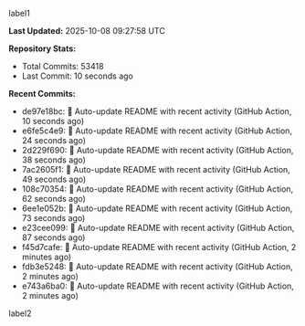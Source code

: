 
label1 
<!-- ACTIVITY_START -->
**Last Updated:** 2025-10-08 09:27:58 UTC

**Repository Stats:**
- Total Commits: 53418
- Last Commit: 10 seconds ago

**Recent Commits:**
- de97e18bc: 🤖 Auto-update README with recent activity (GitHub Action, 10 seconds ago)
- e6fe5c4e9: 🤖 Auto-update README with recent activity (GitHub Action, 24 seconds ago)
- 2d229f690: 🤖 Auto-update README with recent activity (GitHub Action, 38 seconds ago)
- 7ac2605f1: 🤖 Auto-update README with recent activity (GitHub Action, 49 seconds ago)
- 108c70354: 🤖 Auto-update README with recent activity (GitHub Action, 62 seconds ago)
- 6ee1e052b: 🤖 Auto-update README with recent activity (GitHub Action, 73 seconds ago)
- e23cee099: 🤖 Auto-update README with recent activity (GitHub Action, 87 seconds ago)
- f45d7cafe: 🤖 Auto-update README with recent activity (GitHub Action, 2 minutes ago)
- fdb3e5248: 🤖 Auto-update README with recent activity (GitHub Action, 2 minutes ago)
- e743a6ba0: 🤖 Auto-update README with recent activity (GitHub Action, 2 minutes ago)
<!-- ACTIVITY_END -->

label2
